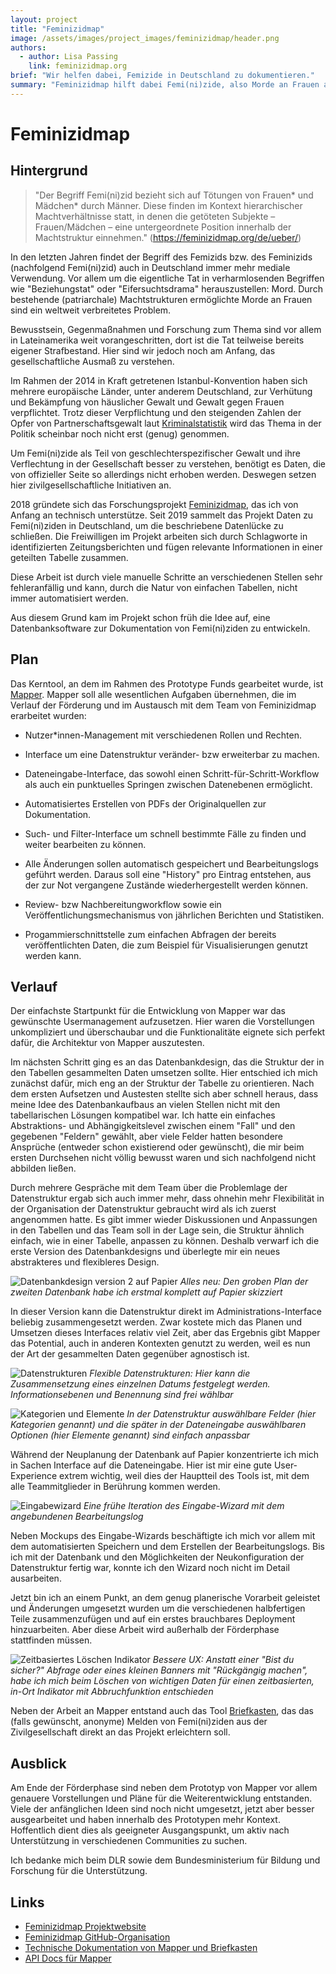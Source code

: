 ```yaml
---
layout: project
title: "Feminizidmap"
image: /assets/images/project_images/feminizidmap/header.png
authors:
  - author: Lisa Passing
    link: feminizidmap.org
brief: "Wir helfen dabei, Femizide in Deutschland zu dokumentieren."
summary: "Feminizidmap hilft dabei Femi(ni)zide, also Morde an Frauen aufgrund ihres Geschlechts, in Deutschland zu dokumentieren und stellt gewonnene Daten für akademische Forschung und zivilgesellschaftlichen Aktivismus zur Verfügung."
---
```


# Feminizidmap

## Hintergrund

> "Der Begriff Femi(ni)zid bezieht sich auf Tötungen von Frauen\* und Mädchen\* durch Männer. Diese finden im Kontext hierarchischer Machtverhältnisse statt, in denen die getöteten Subjekte – Frauen/Mädchen – eine untergeordnete Position innerhalb der Machtstruktur einnehmen." (https://feminizidmap.org/de/ueber/)

In den letzten Jahren findet der Begriff des Femizids bzw. des Feminizids (nachfolgend Femi(ni)zid) auch in Deutschland immer mehr mediale Verwendung. Vor allem um die eigentliche Tat in verharmlosenden Begriffen wie "Beziehungstat" oder "Eifersuchtsdrama" herauszustellen: Mord. Durch bestehende (patriarchale) Machtstrukturen ermöglichte Morde an Frauen sind ein weltweit verbreitetes Problem.

Bewusstsein, Gegenmaßnahmen und Forschung zum Thema sind vor allem in Lateinamerika weit vorangeschritten, dort ist die Tat teilweise bereits eigener Strafbestand. Hier sind wir jedoch noch am Anfang, das gesellschaftliche Ausmaß zu verstehen.

Im Rahmen der 2014 in Kraft getretenen Istanbul-Konvention haben sich mehrere europäische Länder, unter anderem Deutschland, zur Verhütung und Bekämpfung von häuslicher Gewalt und Gewalt gegen Frauen verpflichtet. Trotz dieser Verpflichtung und den steigenden Zahlen der Opfer von Partnerschaftsgewalt laut [Kriminalstatistik](https://www.bka.de/DE/AktuelleInformationen/StatistikenLagebilder/Lagebilder/Partnerschaftsgewalt/partnerschaftsgewalt_node.html) wird das Thema in der Politik scheinbar noch nicht erst (genug) genommen.

Um Femi(ni)zide als Teil von geschlechterspezifischer Gewalt und ihre Verflechtung in der Gesellschaft besser zu verstehen, benötigt es Daten, die von offizieller Seite so allerdings nicht erhoben werden. Deswegen setzen hier zivilgesellschaftliche Initiativen an.

2018 gründete sich das Forschungsprojekt [Feminizidmap](https://feminizidmap.org), das ich von Anfang an technisch unterstütze. Seit 2019 sammelt das Projekt Daten zu Femi(ni)ziden in Deutschland, um die beschriebene Datenlücke zu schließen. Die Freiwilligen im Projekt arbeiten sich durch Schlagworte in identifizierten Zeitungsberichten und fügen relevante Informationen in einer geteilten Tabelle zusammen.

Diese Arbeit ist durch viele manuelle Schritte an verschiedenen Stellen sehr fehleranfällig und kann, durch die Natur von einfachen Tabellen, nicht immer automatisiert werden.

Aus diesem Grund kam im Projekt schon früh die Idee auf, eine Datenbanksoftware zur Dokumentation von Femi(ni)ziden zu entwickeln.

## Plan

Das Kerntool, an dem im Rahmen des Prototype Funds gearbeitet wurde, ist [Mapper](https://github.com/feminizidmap/feminizid-mapper). Mapper soll alle wesentlichen Aufgaben übernehmen, die im Verlauf der Förderung und im Austausch mit dem Team von Feminizidmap erarbeitet wurden:

- Nutzer\*innen-Management mit verschiedenen Rollen und Rechten.

- Interface um eine Datenstruktur veränder- bzw erweiterbar zu machen.

- Dateneingabe-Interface, das sowohl einen Schritt-für-Schritt-Workflow als auch ein punktuelles Springen zwischen Datenebenen ermöglicht.

- Automatisiertes Erstellen von PDFs der Originalquellen zur Dokumentation.

- Such- und Filter-Interface um schnell bestimmte Fälle zu finden und weiter bearbeiten zu können.

- Alle Änderungen sollen automatisch gespeichert und Bearbeitungslogs geführt werden. Daraus soll eine "History" pro Eintrag entstehen, aus der zur Not vergangene Zustände wiederhergestellt werden können.

- Review- bzw Nachbereitungworkflow sowie ein Veröffentlichungsmechanismus von jährlichen Berichten und Statistiken.

- Progammierschnittstelle zum einfachen Abfragen der bereits veröffentlichten Daten, die zum Beispiel für Visualisierungen genutzt werden kann.

## Verlauf

Der einfachste Startpunkt für die Entwicklung von Mapper war das gewünschte Usermanagement aufzusetzen. Hier waren die Vorstellungen unkompliziert und überschaubar und die Funktionalitäte eignete sich perfekt dafür, die Architektur von Mapper auszutesten.

Im nächsten Schritt ging es an das Datenbankdesign, das die Struktur der in den Tabellen gesammelten Daten umsetzen sollte. Hier entschied ich mich zunächst dafür, mich eng an der Struktur der Tabelle zu orientieren. Nach dem ersten Aufsetzen und Austesten stellte sich aber schnell heraus, dass meine Idee des Datenbankaufbaus an vielen Stellen nicht mit den tabellarischen Lösungen kompatibel war.
Ich hatte ein einfaches Abstraktions- und Abhängigkeitslevel zwischen einem "Fall" und den gegebenen "Feldern" gewählt, aber viele Felder hatten besondere Ansprüche (entweder schon existierend oder gewünscht), die mir beim ersten Durchsehen nicht völlig bewusst waren und sich nachfolgend nicht abbilden ließen.

Durch mehrere Gespräche mit dem Team über die Problemlage der Datenstruktur ergab sich auch immer mehr, dass ohnehin mehr Flexibilität in der Organisation der Datenstruktur gebraucht wird als ich zuerst angenommen hatte. Es gibt immer wieder Diskussionen und Anpassungen in den Tabellen und das Team soll in der Lage sein, die Struktur ähnlich einfach, wie in einer Tabelle, anpassen zu können. Deshalb verwarf ich die erste Version des Datenbankdesigns und überlegte mir ein neues abstrakteres und flexibleres Design.

![Datenbankdesign version 2 auf Papier](/assets/images/project_images/feminizidmap/db-sketch.png)
_Alles neu: Den groben Plan der zweiten Datenbank habe ich erstmal komplett auf Papier skizziert_

In dieser Version kann die Datenstruktur direkt im Administrations-Interface beliebig zusammengesetzt werden. Zwar kostete mich das Planen und Umsetzen dieses Interfaces relativ viel Zeit, aber das Ergebnis gibt Mapper das Potential, auch in anderen Kontexten genutzt zu werden, weil es nun der Art der gesammelten Daten gegenüber agnostisch ist.

![Datenstrukturen](/assets/images/project_images/feminizidmap/datenstrukturen.gif)
_Flexible Datenstrukturen: Hier kann die Zusammensetzung eines einzelnen Datums festgelegt werden. Informationsebenen und Benennung sind frei wählbar_

![Kategorien und Elemente](/assets/images/project_images/feminizidmap/kategorien-elemente.gif)
_In der Datenstruktur auswählbare Felder (hier Kategorien genannt) und die später in der Dateneingabe auswählbaren Optionen (hier Elemente genannt) sind einfach anpassbar_

Während der Neuplanung der Datenbank auf Papier konzentrierte ich mich in Sachen Interface auf die Dateneingabe. Hier ist mir eine gute User-Experience extrem wichtig, weil dies der Hauptteil des Tools ist, mit dem alle Teammitglieder in Berührung kommen werden.

![Eingabewizard](/assets/images/project_images/feminizidmap/datenwizard.gif)
_Eine frühe Iteration des Eingabe-Wizard mit dem angebundenen Bearbeitungslog_

Neben Mockups des Eingabe-Wizards beschäftigte ich mich vor allem mit dem automatisierten Speichern und dem Erstellen der Bearbeitungslogs. Bis ich mit der Datenbank und den Möglichkeiten der Neukonfiguration der Datenstruktur fertig war, konnte ich den Wizard noch nicht im Detail ausarbeiten.

Jetzt bin ich an einem Punkt, an dem genug planerische Vorarbeit geleistet und Änderungen umgesetzt wurden um die verschiedenen halbfertigen Teile zusammenzufügen und auf ein erstes brauchbares Deployment hinzuarbeiten. Aber diese Arbeit wird außerhalb der Förderphase stattfinden müssen.

![Zeitbasiertes Löschen Indikator](/assets/images/project_images/feminizidmap/zeitbasierter-delete.gif)
_Bessere UX: Anstatt einer "Bist du sicher?" Abfrage oder eines kleinen Banners mit "Rückgängig machen", habe ich mich beim Löschen von wichtigen Daten für einen zeitbasierten, in-Ort Indikator mit Abbruchfunktion entschieden_

Neben der Arbeit an Mapper entstand auch das Tool [Briefkasten](https://github.com/feminizidmap/briefkasten), das das (falls gewünscht, anonyme) Melden von Femi(ni)ziden aus der Zivilgesellschaft direkt an das Projekt erleichtern soll.

## Ausblick

Am Ende der Förderphase sind neben dem Prototyp von Mapper vor allem genauere Vorstellungen und Pläne für die Weiterentwicklung entstanden. Viele der anfänglichen Ideen sind noch nicht umgesetzt, jetzt aber besser ausgearbeitet und haben innerhalb des Prototypen mehr Kontext. Hoffentlich dient dies als geeigneter Ausgangspunkt, um aktiv nach Unterstützung in verschiedenen Communities zu suchen.

Ich bedanke mich beim DLR sowie dem Bundesministerium für Bildung und Forschung für die Unterstützung.

## Links

- [Feminizidmap Projektwebsite](https://feminizidmap.org/)
- [Feminizidmap GitHub-Organisation](https://github.com/feminizidmap)
- [Technische Dokumentation von Mapper und Briefkasten](https://tech.feminizidmap.org/)
- [API Docs für Mapper](https://mapper-api.feminizidmap.org/)

